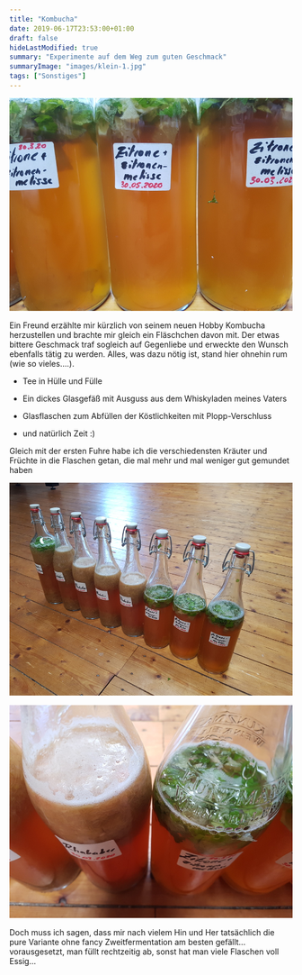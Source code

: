 ```yaml
---
title: "Kombucha"
date: 2019-06-17T23:53:00+01:00
draft: false
hideLastModified: true
summary: "Experimente auf dem Weg zum guten Geschmack"
summaryImage: "images/klein-1.jpg"
tags: ["Sonstiges"]
---
```


![](images/klein-1.jpg)

Ein Freund erzählte mir kürzlich von seinem neuen Hobby Kombucha herzustellen und brachte mir gleich ein Fläschchen davon mit. Der etwas bittere Geschmack traf sogleich auf Gegenliebe und erweckte den Wunsch ebenfalls tätig zu werden. Alles, was dazu nötig ist, stand hier ohnehin rum (wie so vieles....).

- Tee in Hülle und Fülle

- Ein dickes Glasgefäß mit Ausguss aus dem Whiskyladen meines Vaters

- Glasflaschen zum Abfüllen der Köstlichkeiten mit Plopp-Verschluss

- und natürlich Zeit :)

Gleich mit der ersten Fuhre habe ich die verschiedensten Kräuter und Früchte in die Flaschen getan, die mal mehr und mal weniger gut gemundet haben

![](images/klein-0.jpg)

![](images/klein-6.jpg)

Doch muss ich sagen, dass mir nach vielem Hin und Her tatsächlich die pure Variante ohne fancy Zweitfermentation am besten gefällt... vorausgesetzt, man füllt rechtzeitig ab, sonst hat man viele Flaschen voll Essig...


